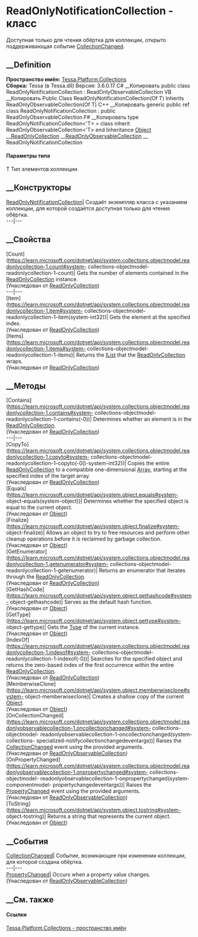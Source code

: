 # ReadOnlyNotificationCollection<T> \- класс
Доступная только для чтения обёртка для коллекции, открыто поддерживающая
событие
[CollectionChanged](https://learn.microsoft.com/dotnet/api/system.collections.specialized.inotifycollectionchanged.collectionchanged).
## __Definition
 **Пространство имён:**
[Tessa.Platform.Collections](N_Tessa_Platform_Collections.htm)  
 **Сборка:** Tessa (в Tessa.dll) Версия: 3.6.0.17
C# __Копировать
     public class ReadOnlyNotificationCollection<T> : ReadOnlyObservableCollection<T>
VB __Копировать
     Public Class ReadOnlyNotificationCollection(Of T)
    	Inherits ReadOnlyObservableCollection(Of T)
C++ __Копировать
    generic<typename T>
    public ref class ReadOnlyNotificationCollection : public ReadOnlyObservableCollection<T>
F# __Копировать
     type ReadOnlyNotificationCollection<'T> = 
        class
            inherit ReadOnlyObservableCollection<'T>
        end
Inheritance
    [Object](https://learn.microsoft.com/dotnet/api/system.object) __[ReadOnlyCollection](https://learn.microsoft.com/dotnet/api/system.collections.objectmodel.readonlycollection-1)<T> __[ReadOnlyObservableCollection](https://learn.microsoft.com/dotnet/api/system.collections.objectmodel.readonlyobservablecollection-1)<T> __ ReadOnlyNotificationCollection<T>
#### Параметры типа
T
    Тип элементов коллекции.
##  __Конструкторы
[ReadOnlyNotificationCollection<T>](M_Tessa_Platform_Collections_ReadOnlyNotificationCollection_1__ctor.htm)|
Создаёт экземпляр класса с указанием коллекции, для которой создаётся
доступная только для чтения обёртка.  
---|---  
## __Свойства
[Count](https://learn.microsoft.com/dotnet/api/system.collections.objectmodel.readonlycollection-1.count#system-
collections-objectmodel-readonlycollection-1-count)| Gets the number of
elements contained in the
[ReadOnlyCollection<T>](https://learn.microsoft.com/dotnet/api/system.collections.objectmodel.readonlycollection-1)
instance.  
(Унаследован от
[ReadOnlyCollection](https://learn.microsoft.com/dotnet/api/system.collections.objectmodel.readonlycollection-1)<T>)  
---|---  
[Item](https://learn.microsoft.com/dotnet/api/system.collections.objectmodel.readonlycollection-1.item#system-
collections-objectmodel-readonlycollection-1-item\(system-int32\))| Gets the
element at the specified index.  
(Унаследован от
[ReadOnlyCollection](https://learn.microsoft.com/dotnet/api/system.collections.objectmodel.readonlycollection-1)<T>)  
[Items](https://learn.microsoft.com/dotnet/api/system.collections.objectmodel.readonlycollection-1.items#system-
collections-objectmodel-readonlycollection-1-items)| Returns the
[IList<T>](https://learn.microsoft.com/dotnet/api/system.collections.generic.ilist-1)
that the
[ReadOnlyCollection<T>](https://learn.microsoft.com/dotnet/api/system.collections.objectmodel.readonlycollection-1)
wraps.  
(Унаследован от
[ReadOnlyCollection](https://learn.microsoft.com/dotnet/api/system.collections.objectmodel.readonlycollection-1)<T>)  
##  __Методы
[Contains](https://learn.microsoft.com/dotnet/api/system.collections.objectmodel.readonlycollection-1.contains#system-
collections-objectmodel-readonlycollection-1-contains\(-0\))| Determines
whether an element is in the
[ReadOnlyCollection<T>](https://learn.microsoft.com/dotnet/api/system.collections.objectmodel.readonlycollection-1).  
(Унаследован от
[ReadOnlyCollection](https://learn.microsoft.com/dotnet/api/system.collections.objectmodel.readonlycollection-1)<T>)  
---|---  
[CopyTo](https://learn.microsoft.com/dotnet/api/system.collections.objectmodel.readonlycollection-1.copyto#system-
collections-objectmodel-readonlycollection-1-copyto\(-0\(\)-system-int32\))|
Copies the entire
[ReadOnlyCollection<T>](https://learn.microsoft.com/dotnet/api/system.collections.objectmodel.readonlycollection-1)
to a compatible one-dimensional
[Array](https://learn.microsoft.com/dotnet/api/system.array), starting at the
specified index of the target array.  
(Унаследован от
[ReadOnlyCollection](https://learn.microsoft.com/dotnet/api/system.collections.objectmodel.readonlycollection-1)<T>)  
[Equals](https://learn.microsoft.com/dotnet/api/system.object.equals#system-
object-equals\(system-object\))| Determines whether the specified object is
equal to the current object.  
(Унаследован от
[Object](https://learn.microsoft.com/dotnet/api/system.object))  
[Finalize](https://learn.microsoft.com/dotnet/api/system.object.finalize#system-
object-finalize)| Allows an object to try to free resources and perform other
cleanup operations before it is reclaimed by garbage collection.  
(Унаследован от
[Object](https://learn.microsoft.com/dotnet/api/system.object))  
[GetEnumerator](https://learn.microsoft.com/dotnet/api/system.collections.objectmodel.readonlycollection-1.getenumerator#system-
collections-objectmodel-readonlycollection-1-getenumerator)| Returns an
enumerator that iterates through the
[ReadOnlyCollection<T>](https://learn.microsoft.com/dotnet/api/system.collections.objectmodel.readonlycollection-1).  
(Унаследован от
[ReadOnlyCollection](https://learn.microsoft.com/dotnet/api/system.collections.objectmodel.readonlycollection-1)<T>)  
[GetHashCode](https://learn.microsoft.com/dotnet/api/system.object.gethashcode#system-
object-gethashcode)| Serves as the default hash function.  
(Унаследован от
[Object](https://learn.microsoft.com/dotnet/api/system.object))  
[GetType](https://learn.microsoft.com/dotnet/api/system.object.gettype#system-
object-gettype)| Gets the
[Type](https://learn.microsoft.com/dotnet/api/system.type) of the current
instance.  
(Унаследован от
[Object](https://learn.microsoft.com/dotnet/api/system.object))  
[IndexOf](https://learn.microsoft.com/dotnet/api/system.collections.objectmodel.readonlycollection-1.indexof#system-
collections-objectmodel-readonlycollection-1-indexof\(-0\))| Searches for the
specified object and returns the zero-based index of the first occurrence
within the entire
[ReadOnlyCollection<T>](https://learn.microsoft.com/dotnet/api/system.collections.objectmodel.readonlycollection-1).  
(Унаследован от
[ReadOnlyCollection](https://learn.microsoft.com/dotnet/api/system.collections.objectmodel.readonlycollection-1)<T>)  
[MemberwiseClone](https://learn.microsoft.com/dotnet/api/system.object.memberwiseclone#system-
object-memberwiseclone)| Creates a shallow copy of the current
[Object](https://learn.microsoft.com/dotnet/api/system.object).  
(Унаследован от
[Object](https://learn.microsoft.com/dotnet/api/system.object))  
[OnCollectionChanged](https://learn.microsoft.com/dotnet/api/system.collections.objectmodel.readonlyobservablecollection-1.oncollectionchanged#system-
collections-objectmodel-
readonlyobservablecollection-1-oncollectionchanged\(system-collections-
specialized-notifycollectionchangedeventargs\))| Raises the
[CollectionChanged](https://learn.microsoft.com/dotnet/api/system.collections.objectmodel.readonlyobservablecollection-1.collectionchanged)
event using the provided arguments.  
(Унаследован от
[ReadOnlyObservableCollection](https://learn.microsoft.com/dotnet/api/system.collections.objectmodel.readonlyobservablecollection-1)<T>)  
[OnPropertyChanged](https://learn.microsoft.com/dotnet/api/system.collections.objectmodel.readonlyobservablecollection-1.onpropertychanged#system-
collections-objectmodel-
readonlyobservablecollection-1-onpropertychanged\(system-componentmodel-
propertychangedeventargs\))| Raises the
[PropertyChanged](https://learn.microsoft.com/dotnet/api/system.collections.objectmodel.readonlyobservablecollection-1.propertychanged)
event using the provided arguments.  
(Унаследован от
[ReadOnlyObservableCollection](https://learn.microsoft.com/dotnet/api/system.collections.objectmodel.readonlyobservablecollection-1)<T>)  
[ToString](https://learn.microsoft.com/dotnet/api/system.object.tostring#system-
object-tostring)| Returns a string that represents the current object.  
(Унаследован от
[Object](https://learn.microsoft.com/dotnet/api/system.object))  
##  __События
[CollectionChanged](E_Tessa_Platform_Collections_ReadOnlyNotificationCollection_1_CollectionChanged.htm)|
Событие, возникающее при изменении коллекции, для которой создана обёртка.  
---|---  
[PropertyChanged](https://learn.microsoft.com/dotnet/api/system.collections.objectmodel.readonlyobservablecollection-1.propertychanged)|
Occurs when a property value changes.  
(Унаследован от
[ReadOnlyObservableCollection](https://learn.microsoft.com/dotnet/api/system.collections.objectmodel.readonlyobservablecollection-1)<T>)  
##  __См. также
#### Ссылки
[Tessa.Platform.Collections - пространство
имён](N_Tessa_Platform_Collections.htm)
